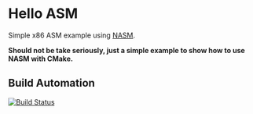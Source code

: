 # Hello ASM

Simple x86 ASM example using [NASM](https://www.nasm.us/).

**Should not be take seriously, just a simple example to show how to use NASM with CMake.**

## Build Automation

[![Build Status](https://github.com/joamag/hello-asm/workflows/Main%20Workflow/badge.svg)](https://github.com/joamag/hello-asm/actions)
